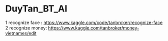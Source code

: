 # DuyTan_BT_AI

1 recognize face : https://www.kaggle.com/code/tanbroker/recognize-face
2 recognize money: https://www.kaggle.com/tanbroker/money-vietnames/edit
